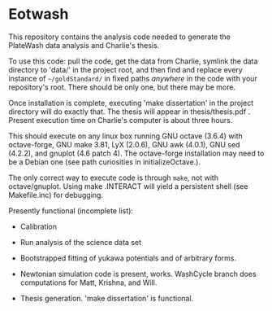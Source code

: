 Eotwash
=======

This repository contains the analysis code needed to generate the PlateWash data analysis and Charlie's thesis.

To use this code: pull the code, get the data from Charlie, symlink the data directory to 'data/' in the project root, and then find and replace every instance of `~/goldStandard/` in fixed paths _anywhere_ in the code with your repository's root. There should be only one, but there may be more.

Once installation is complete, executing 'make dissertation' in the project directory will do exactly that. The thesis will appear in thesis/thesis.pdf . Present execution time on Charlie's computer is about three hours.

This should execute on any linux box running GNU octave (3.6.4) with octave-forge, GNU make 3.81, LyX (2.0.6), GNU awk (4.0.1), GNU sed (4.2.2), and gnuplot (4.6 patch 4). The octave-forge installation may need to be a Debian one (see path curiosities in initializeOctave.). 

The only correct way to execute code is through `make`, not with octave/gnuplot.  Using make .INTERACT will yield a persistent shell (see Makefile.inc) for debugging. 

Presently functional (incomplete list): 

* Calibration

* Run analysis of the science data set

* Bootstrapped fitting of yukawa potentials and of arbitrary forms.

* Newtonian simulation code is present, works. WashCycle branch does computations for Matt, Krishna, and Will.

* Thesis generation. 'make dissertation' is functional.
